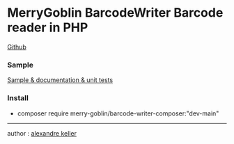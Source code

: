 MerryGoblin BarcodeWriter
Barcode reader in PHP
========================

[Github](https://github.com/merry-goblin/barcode-writer-composer)

### Sample

[Sample & documentation & unit tests](https://github.com/merry-goblin/barcode-writer)

### Install

- composer require merry-goblin/barcode-writer-composer:"dev-main"

--------------------------

author : [alexandre keller](https://github.com/merry-goblin)
